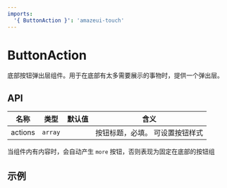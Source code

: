 ```yaml
---
imports:
  '{ ButtonAction }': 'amazeui-touch'
---
```


# ButtonAction

底部按钮弹出层组件。用于在底部有太多需要展示的事物时，提供一个弹出层。


## API

| 名称                |  类型           | 默认值           | 含义           |
| -------------      | ------------- | --------------- | --------------- |
| actions            | `array`  |         |  按钮标题，必填。 可设置按钮样式   |

当组件内有内容时，会自动产生 `more` 按钮，否则表现为固定在底部的按钮组


## 示例
